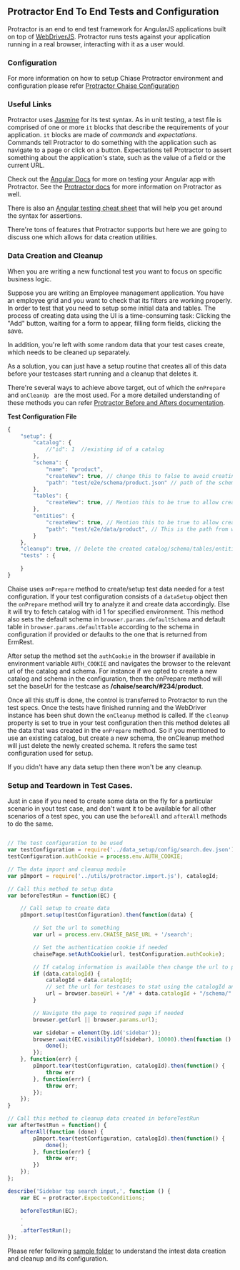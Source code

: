 ## Protractor End To End Tests and Configuration

Protractor is an end to end test framework for AngularJS applications built on top of [WebDriverJS](https://github.com/SeleniumHQ/selenium/wiki/WebDriverJs). Protractor runs tests against your application running in a real browser, interacting with it as a user would.

### Configuration

For more information on how to setup Chiase Protractor environment and configuration please refer [Protractor Chaise Configuration](/doc/protractor.md)

### Useful Links

Protractor uses [Jasmine](http://jasmine.github.io/) for its test syntax. As in unit testing, a test file is comprised of one or more `it` blocks that describe the requirements of your application. `it` blocks are made of *commands* and *expectations*. Commands tell Protractor to do something with the application such as navigate to a page or click on a button. Expectations tell Protractor to assert something about the application's state, such as the value of a field or the current URL.

Check out the [Angular Docs](https://docs.angularjs.org/guide/e2e-testing) for more on testing your Angular app with Protractor. See the [Protractor docs](https://angular.github.io/protractor/#/tutorial) for more information on Protractor as well.

There is also an [Angular testing cheat sheet](https://spagettikoodi.wordpress.com/2015/01/14/angular-testing-cheat-sheet/) that will help you get around the syntax for assertions.

There're tons of features that Protractor supports but here we are going to discuss one which allows for data creation utilities.

### Data Creation and Cleanup

When you are writing a new functional test you want to focus on specific business logic.

Suppose you are writing an Employee management application. You have an employee grid and you want to check that its filters are working properly. In order to test that you need to setup some initial data and tables. The process of creating data using the UI is a time-consuming task: Clicking the "Add" button, waiting for a form to appear, filling form fields, clicking the save.

In addition, you're left with some random data that your test cases create, which needs to be cleaned up separately.

As a solution, you can just have a setup routine that creates all of this data before your testcases start running and a cleanup that deletes it.

There're several ways to achieve above target, out of which the `onPrepare` and `onCleanUp ` are the most used. For a more detailed understanding of these methods you can refer [Protractor Before and Afters documentation](http://timothymartin.azurewebsites.net/protractor-before-and-afters/).

**Test Configuration File**
```javascript
{
    "setup": {
        "catalog": {
            //"id": 1  //existing id of a catalog
        },
        "schema": {
            "name": "product",
            "createNew": true, // change this to false to avoid creating new schema
            "path": "test/e2e/schema/product.json" // path of the schema json file in data_setup folder
        },
        "tables": {
            "createNew": true, // Mention this to be true to allow creating new tables
        },
        "entities": {
            "createNew": true, // Mention this to be true to allow creating new entities
            "path": "test/e2e/data/product", // This is the path from where the json for the entities will be picked for import
        }
    },
    "cleanup": true, // Delete the created catalog/schema/tables/entities created in the setup phase
    "tests" : {

    }
}
```

Chaise uses `onPrepare` method to create/setup test data needed for a test configuration. If your test configuration consists of a `dataSetup` object then the `onPrepare` method will try to analyze it and create data accordingly. Else it will try to fetch catalog with id 1 for specified environment. This method also sets the default schema in `browser.params.defaultSchema` and default table in `browser.params.defaultTable` according to the schema in configuration if provided or defaults to the one that is returned from ErmRest.

After setup the method set the `authCookie` in the browser if available in environment variable `AUTH_COOKIE` and navigates the browser to the relevant url of the catalog and schema. For instance if we opted to create a new catalog and schema in the configuration, then the onPrepare method will set the baseUrl for the testcase as **/chaise/search/#234/product**.

Once all this stuff is done, the control is transferred to Protractor to run the test specs. Once the tests have finished running and the WebDriver instance has been shut down the `onCleanup` method is called. If the `cleanup` property is set to true in your test configuration then this method deletes all the data that was created in the `onPrepare` method. So if you mentioned to use an existing catalog, but create a new schema, the onCleanup method will just delete the newly created schema. It refers the same test configuration used for setup.

If you didn't have any data setup then there won't be any cleanup.

### Setup and Teardown in Test Cases.

Just in case if you need to create some data on the fly for a particular scenario in yout test case, and don't want it to be available for all other scenarios of a test spec, you can use the `beforeAll` and `afterAll` methods to do the same.

```javascript

// The test configuration to be used
var testConfiguration = require('../data_setup/config/search.dev.json');
testConfiguration.authCookie = process.env.AUTH_COOKIE;

// The data import and cleanup module
var pImport = require('../utils/protractor.import.js'), catalogId;

// Call this method to setup data
var beforeTestRun = function(EC) {

	// Call setup to create data
	pImport.setup(testConfiguration).then(function(data) {

		// Set the url to something
        var url = process.env.CHAISE_BASE_URL + '/search';

        // Set the authentication cookie if needed
        chaisePage.setAuthCookie(url, testConfiguration.authCookie);

    	// If catalog information is available then change the url to pint to that catalog and schema if needed
        if (data.catalogId) {
            catalogId = data.catalogId;
            // set the url for testcases to stat using the catalogId and schema that was mentioned in the configuration
            url = browser.baseUrl + "/#" + data.catalogId + "/schema/" + data.schema.name;
        }

        // Navigate the page to required page if needed
        browser.get(url || browser.params.url);

        var sidebar = element(by.id('sidebar'));
        browser.wait(EC.visibilityOf(sidebar), 10000).then(function () {
            done();
        });
    }, function(err) {
        pImport.tear(testConfiguration, catalogId).then(function() {
            throw err
        }, function(err) {
            throw err;
        });
    });
}

// Call this method to cleanup data created in beforeTestRun
var afterTestRun = function() {
    afterAll(function (done) {
        pImport.tear(testConfiguration, catalogId).then(function() {
            done();
        }, function(err) {
            throw err;
        })
    });
};

describe('Sidebar top search input,', function () {
    var EC = protractor.ExpectedConditions;

    beforeTestRun(EC);
    .
    .
    .afterTestRun();
});

```

Please refer following [sample folder](/test/e2e/specs/sample) to understand the intest data creation and cleanup and its configuration.

